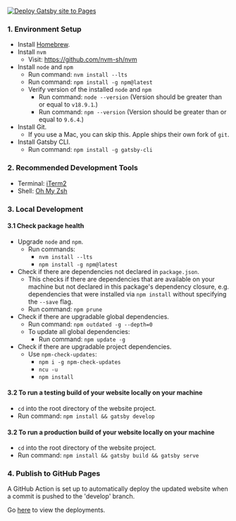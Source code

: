 [![Deploy Gatsby site to Pages](https://github.com/naw-db/naw-db.github.io/actions/workflows/gatsby.yml/badge.svg)](https://github.com/naw-db/naw-db.github.io/actions/workflows/gatsby.yml)

### 1. Environment Setup
* Install [Homebrew](https://docs.brew.sh/Installation).
* Install `nvm`
   * Visit: https://github.com/nvm-sh/nvm
* Install `node` and `npm`
   * Run command: `nvm install --lts`
   * Run command: `npm install -g npm@latest`
   * Verify version of the installed `node` and `npm`
      * Run command: `node --version` (Version should be greater than or equal to `v18.9.1`.)
      * Run command: `npm --version` (Version should be greater than or equal to `9.6.4`.)
* Install Git.
   * If you use a Mac, you can skip this. Apple ships their own fork of `git`.
* Install Gatsby CLI.
   * Run command: `npm install -g gatsby-cli`

### 2. Recommended Development Tools
* Terminal: [iTerm2](https://www.iterm2.com/)
* Shell: [Oh My Zsh](https://github.com/robbyrussell/oh-my-zsh)

### 3. Local Development
#### 3.1 Check package health
* Upgrade `node` and `npm`.
   * Run commands:
      * `nvm install --lts`
      * `npm install -g npm@latest`
* Check if there are dependencies not declared in `package.json`.
   * This checks if there are dependencies that are available on your machine but not declared in this package's dependency closure, e.g. dependencies that were installed via `npm install` without specifying the `--save` flag.
   * Run command: `npm prune`
* Check if there are upgradable global dependencies.
   * Run command: `npm outdated -g --depth=0`
   * To update all global dependencies:
      * Run command: `npm update -g`
* Check if there are upgradable project dependencies.
   * Use `npm-check-updates`:
      * `npm i -g npm-check-updates`
      * `ncu -u`
      * `npm install`

#### 3.2 To run a testing build of your website locally on your machine
* `cd` into the root directory of the website project.
* Run command: `npm install && gatsby develop`

#### 3.2 To run a production build of your website locally on your machine
* `cd` into the root directory of the website project.
* Run command: `npm install && gatsby build && gatsby serve`

### 4. Publish to GitHub Pages
A GitHub Action is set up to automatically deploy the updated website when a commit is pushed to the 'develop' branch.

Go [here](https://github.com/naw-db/naw-db.github.io/actions/workflows/gatsby.yml) to view the deployments.

